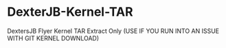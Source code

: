 DexterJB-Kernel-TAR
===================

DextersJB Flyer Kernel TAR Extract Only (USE IF YOU RUN INTO AN ISSUE WITH GIT KERNEL DOWNLOAD)